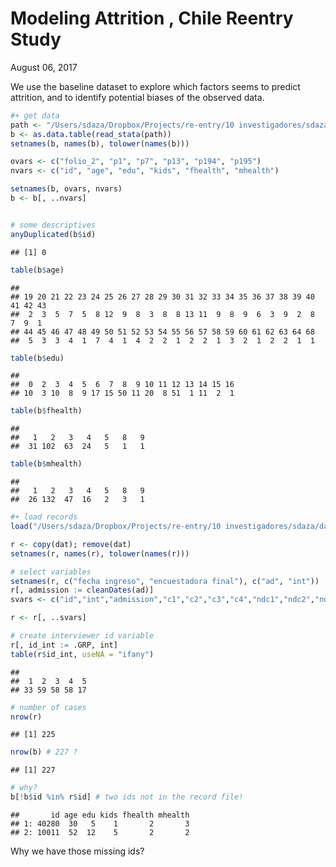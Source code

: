 Modeling Attrition , Chile Reentry Study
================
August 06, 2017

We use the baseline dataset to explore which factors seems to predict attrition, and to identify potential biases of the observed data.

``` r
#+ get data
path <- "/Users/sdaza/Dropbox/Projects/re-entry/10 investigadores/sdaza/data/baseline/baseline_08052017.dta"
b <- as.data.table(read_stata(path))
setnames(b, names(b), tolower(names(b)))

ovars <- c("folio_2", "p1", "p7", "p13", "p194", "p195")
nvars <- c("id", "age", "edu", "kids", "fhealth", "mhealth")

setnames(b, ovars, nvars)
b <- b[, ..nvars]


# some descriptives
anyDuplicated(b$id)
```

    ## [1] 0

``` r
table(b$age)
```

    ## 
    ## 19 20 21 22 23 24 25 26 27 28 29 30 31 32 33 34 35 36 37 38 39 40 41 42 43 
    ##  2  3  5  7  5  8 12  9  8  3  8  8 13 11  9  8  9  6  3  9  2  8  7  9  1 
    ## 44 45 46 47 48 49 50 51 52 53 54 55 56 57 58 59 60 61 62 63 64 68 
    ##  5  3  3  4  1  7  4  1  4  2  2  1  2  2  1  3  2  1  2  2  1  1

``` r
table(b$edu)
```

    ## 
    ##  0  2  3  4  5  6  7  8  9 10 11 12 13 14 15 16 
    ## 10  3 10  8  9 17 15 50 11 20  8 51  1 11  2  1

``` r
table(b$fhealth)
```

    ## 
    ##   1   2   3   4   5   8   9 
    ##  31 102  63  24   5   1   1

``` r
table(b$mhealth)
```

    ## 
    ##   1   2   3   4   5   8   9 
    ##  26 132  47  16   2   3   1

``` r
#+ load records
load("/Users/sdaza/Dropbox/Projects/re-entry/10 investigadores/sdaza/data/records/register.Rdata")

r <- copy(dat); remove(dat)
setnames(r, names(r), tolower(names(r)))

# select variables
setnames(r, c("fecha ingreso", "encuestadora final"), c("ad", "int"))
r[, admission := cleanDates(ad)]
svars <- c("id","int","admission","c1","c2","c3","c4","ndc1","ndc2","ndc3","ndc4","start","week","twomonths","sixmonths")

r <- r[, ..svars]

# create interviewer id variable
r[, id_int := .GRP, int]
table(r$id_int, useNA = "ifany")
```

    ## 
    ##  1  2  3  4  5 
    ## 33 59 58 58 17

``` r
# number of cases
nrow(r)
```

    ## [1] 225

``` r
nrow(b) # 227 ?
```

    ## [1] 227

``` r
# why?
b[!b$id %in% r$id] # two ids not in the record file!
```

    ##       id age edu kids fhealth mhealth
    ## 1: 40280  30   5    1       2       3
    ## 2: 10011  52  12    5       2       2

Why we have those missing ids?
